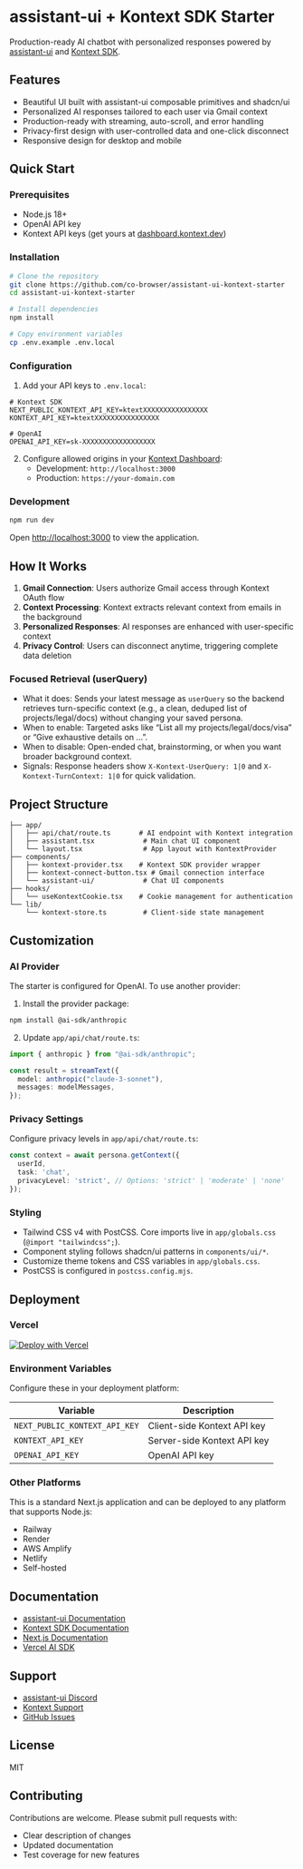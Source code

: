 # assistant-ui + Kontext SDK Starter

Production-ready AI chatbot with personalized responses powered by [assistant-ui](https://www.assistant-ui.com) and [Kontext SDK](https://kontext.dev).

## Features

- Beautiful UI built with assistant-ui composable primitives and shadcn/ui
- Personalized AI responses tailored to each user via Gmail context
- Production-ready with streaming, auto-scroll, and error handling
- Privacy-first design with user-controlled data and one-click disconnect
- Responsive design for desktop and mobile

## Quick Start

### Prerequisites

- Node.js 18+ 
- OpenAI API key
- Kontext API keys (get yours at [dashboard.kontext.dev](https://dashboard.kontext.dev))

### Installation

```bash
# Clone the repository
git clone https://github.com/co-browser/assistant-ui-kontext-starter
cd assistant-ui-kontext-starter

# Install dependencies
npm install

# Copy environment variables
cp .env.example .env.local
```

### Configuration

1. Add your API keys to `.env.local`:

```env
# Kontext SDK
NEXT_PUBLIC_KONTEXT_API_KEY=ktextXXXXXXXXXXXXXXXX
KONTEXT_API_KEY=ktextXXXXXXXXXXXXXXXX

# OpenAI
OPENAI_API_KEY=sk-XXXXXXXXXXXXXXXXXX
```

2. Configure allowed origins in your [Kontext Dashboard](https://dashboard.kontext.dev):
   - Development: `http://localhost:3000`
   - Production: `https://your-domain.com`

### Development

```bash
npm run dev
```

Open [http://localhost:3000](http://localhost:3000) to view the application.

## How It Works

1. **Gmail Connection**: Users authorize Gmail access through Kontext OAuth flow
2. **Context Processing**: Kontext extracts relevant context from emails in the background
3. **Personalized Responses**: AI responses are enhanced with user-specific context
4. **Privacy Control**: Users can disconnect anytime, triggering complete data deletion

### Focused Retrieval (userQuery)

- What it does: Sends your latest message as `userQuery` so the backend retrieves turn-specific context (e.g., a clean, deduped list of projects/legal/docs) without changing your saved persona.
- When to enable: Targeted asks like “List all my projects/legal/docs/visa” or “Give exhaustive details on …”.
- When to disable: Open-ended chat, brainstorming, or when you want broader background context.
- Signals: Response headers show `X-Kontext-UserQuery: 1|0` and `X-Kontext-TurnContext: 1|0` for quick validation.


## Project Structure

```text
├── app/
│   ├── api/chat/route.ts       # AI endpoint with Kontext integration
│   ├── assistant.tsx            # Main chat UI component
│   └── layout.tsx               # App layout with KontextProvider
├── components/
│   ├── kontext-provider.tsx    # Kontext SDK provider wrapper
│   ├── kontext-connect-button.tsx # Gmail connection interface
│   └── assistant-ui/            # Chat UI components
├── hooks/
│   └── useKontextCookie.tsx    # Cookie management for authentication
└── lib/
    └── kontext-store.ts         # Client-side state management
```

## Customization

### AI Provider

The starter is configured for OpenAI. To use another provider:

1. Install the provider package:
```bash
npm install @ai-sdk/anthropic
```

2. Update `app/api/chat/route.ts`:
```typescript
import { anthropic } from "@ai-sdk/anthropic";

const result = streamText({
  model: anthropic("claude-3-sonnet"),
  messages: modelMessages,
});
```

### Privacy Settings

Configure privacy levels in `app/api/chat/route.ts`:

```typescript
const context = await persona.getContext({
  userId,
  task: 'chat',
  privacyLevel: 'strict', // Options: 'strict' | 'moderate' | 'none'
});
```

### Styling

- Tailwind CSS v4 with PostCSS. Core imports live in `app/globals.css` (`@import "tailwindcss";`).
- Component styling follows shadcn/ui patterns in `components/ui/*`.
- Customize theme tokens and CSS variables in `app/globals.css`.
- PostCSS is configured in `postcss.config.mjs`.

## Deployment

### Vercel

[![Deploy with Vercel](https://vercel.com/button)](https://vercel.com/new/clone?repository-url=https://github.com/[YOUR-REPO]/assistant-ui-kontext-starter&env=NEXT_PUBLIC_KONTEXT_API_KEY,KONTEXT_API_KEY,OPENAI_API_KEY)

### Environment Variables

Configure these in your deployment platform:

| Variable | Description |
|----------|-------------|
| `NEXT_PUBLIC_KONTEXT_API_KEY` | Client-side Kontext API key |
| `KONTEXT_API_KEY` | Server-side Kontext API key |
| `OPENAI_API_KEY` | OpenAI API key |

### Other Platforms

This is a standard Next.js application and can be deployed to any platform that supports Node.js:

- Railway
- Render
- AWS Amplify
- Netlify
- Self-hosted

## Documentation

- [assistant-ui Documentation](https://www.assistant-ui.com/docs)
- [Kontext SDK Documentation](https://docs.kontext.dev)
- [Next.js Documentation](https://nextjs.org/docs)
- [Vercel AI SDK](https://sdk.vercel.ai/docs)

## Support

- [assistant-ui Discord](https://discord.gg/assistant-ui)
- [Kontext Support](https://kontext.dev/support)
- [GitHub Issues](https://github.com/[YOUR-REPO]/assistant-ui-kontext-starter/issues)

## License

MIT

## Contributing

Contributions are welcome. Please submit pull requests with:

- Clear description of changes
- Updated documentation
- Test coverage for new features
